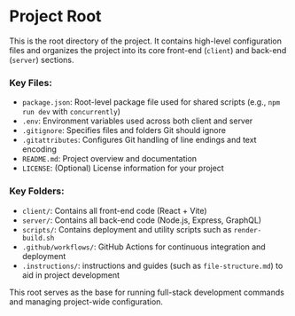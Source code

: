 # Project Root
This is the root directory of the project. It contains high-level configuration files and organizes the project into its core front-end (`client`) and back-end (`server`) sections.

### Key Files:
- `package.json`: Root-level package file used for shared scripts (e.g., `npm run dev` with `concurrently`)
- `.env`: Environment variables used across both client and server
- `.gitignore`: Specifies files and folders Git should ignore
- `.gitattributes`: Configures Git handling of line endings and text encoding
- `README.md`: Project overview and documentation
- `LICENSE`: (Optional) License information for your project

### Key Folders:
- `client/`: Contains all front-end code (React + Vite)
- `server/`: Contains all back-end code (Node.js, Express, GraphQL)
- `scripts/`: Contains deployment and utility scripts such as `render-build.sh`
- `.github/workflows/`: GitHub Actions for continuous integration and deployment
- `.instructions/`: instructions and guides (such as `file-structure.md`) to aid in project development

This root serves as the base for running full-stack development commands and managing project-wide configuration.
